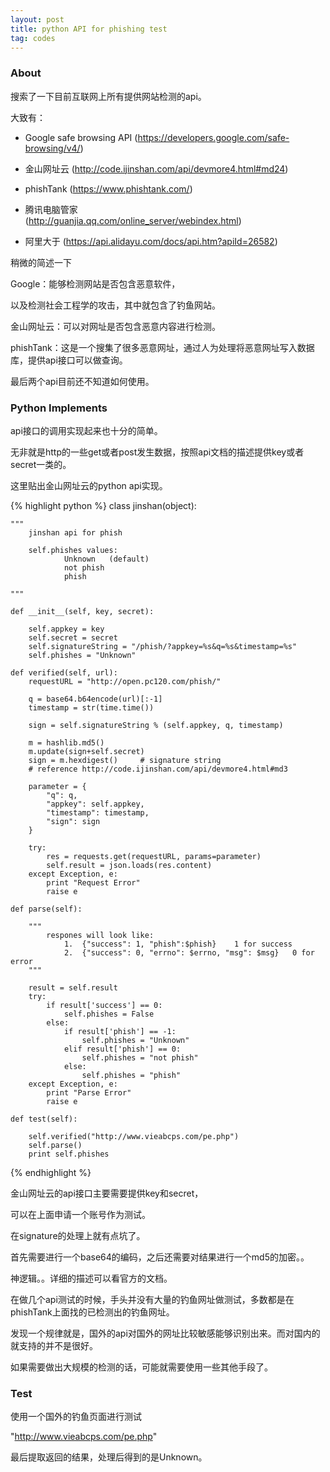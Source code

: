 ```yaml
---
layout: post
title: python API for phishing test
tag: codes
---
```


### About

搜索了一下目前互联网上所有提供网站检测的api。

大致有：

- Google  safe browsing API
(https://developers.google.com/safe-browsing/v4/)

- 金山网址云
(http://code.ijinshan.com/api/devmore4.html#md24)

- phishTank
(https://www.phishtank.com/)

- 腾讯电脑管家  
(http://guanjia.qq.com/online_server/webindex.html)

- 阿里大于
(https://api.alidayu.com/docs/api.htm?apiId=26582)

稍微的简述一下

Google：能够检测网站是否包含恶意软件，

以及检测社会工程学的攻击，其中就包含了钓鱼网站。

金山网址云：可以对网址是否包含恶意内容进行检测。

phishTank：这是一个搜集了很多恶意网址，通过人为处理将恶意网址写入数据库，提供api接口可以做查询。

最后两个api目前还不知道如何使用。

### Python Implements

api接口的调用实现起来也十分的简单。

无非就是http的一些get或者post发生数据，按照api文档的描述提供key或者secret一类的。

这里贴出金山网址云的python api实现。

{% highlight python %}
class jinshan(object):

    """
        jinshan api for phish 

        self.phishes values:
                Unknown   (default)
                not phish 
                phish

    """

    def __init__(self, key, secret):

        self.appkey = key
        self.secret = secret   
        self.signatureString = "/phish/?appkey=%s&q=%s&timestamp=%s"
        self.phishes = "Unknown"

    def verified(self, url):
        requestURL = "http://open.pc120.com/phish/"

        q = base64.b64encode(url)[:-1]
        timestamp = str(time.time())

        sign = self.signatureString % (self.appkey, q, timestamp)

        m = hashlib.md5()
        m.update(sign+self.secret)
        sign = m.hexdigest()     # signature string
        # reference http://code.ijinshan.com/api/devmore4.html#md3

        parameter = {
            "q": q,
            "appkey": self.appkey,
            "timestamp": timestamp,
            "sign": sign
        }

        try:
            res = requests.get(requestURL, params=parameter)
            self.result = json.loads(res.content)
        except Exception, e:
            print "Request Error"
            raise e

    def parse(self):

        """
            respones will look like:
                1.  {"success": 1, "phish":$phish}    1 for success
                2.  {"success": 0, "errno": $errno, "msg": $msg}   0 for error
        """

        result = self.result
        try:
            if result['success'] == 0:
                self.phishes = False
            else:
                if result['phish'] == -1:   
                    self.phishes = "Unknown"
                elif result['phish'] == 0:
                    self.phishes = "not phish"
                else:
                    self.phishes = "phish"
        except Exception, e:
            print "Parse Error"
            raise e

    def test(self):

        self.verified("http://www.vieabcps.com/pe.php")
        self.parse()
        print self.phishes

{% endhighlight %}

金山网址云的api接口主要需要提供key和secret，

可以在上面申请一个账号作为测试。

在signature的处理上就有点坑了。

首先需要进行一个base64的编码，之后还需要对结果进行一个md5的加密。。

神逻辑。。详细的描述可以看官方的文档。

在做几个api测试的时候，手头并没有大量的钓鱼网址做测试，多数都是在phishTank上面找的已检测出的钓鱼网址。

发现一个规律就是，国外的api对国外的网址比较敏感能够识别出来。而对国内的就支持的并不是很好。

如果需要做出大规模的检测的话，可能就需要使用一些其他手段了。

### Test

使用一个国外的钓鱼页面进行测试

"http://www.vieabcps.com/pe.php"

最后提取返回的结果，处理后得到的是Unknown。